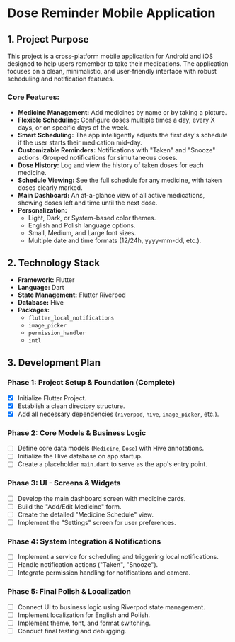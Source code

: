 # Dose Reminder Mobile Application

## 1. Project Purpose

This project is a cross-platform mobile application for Android and iOS designed to help users remember to take their medications. The application focuses on a clean, minimalistic, and user-friendly interface with robust scheduling and notification features.

### Core Features:
- **Medicine Management:** Add medicines by name or by taking a picture.
- **Flexible Scheduling:** Configure doses multiple times a day, every X days, or on specific days of the week.
- **Smart Scheduling:** The app intelligently adjusts the first day's schedule if the user starts their medication mid-day.
- **Customizable Reminders:** Notifications with "Taken" and "Snooze" actions. Grouped notifications for simultaneous doses.
- **Dose History:** Log and view the history of taken doses for each medicine.
- **Schedule Viewing:** See the full schedule for any medicine, with taken doses clearly marked.
- **Main Dashboard:** An at-a-glance view of all active medications, showing doses left and time until the next dose.
- **Personalization:**
    - Light, Dark, or System-based color themes.
    - English and Polish language options.
    - Small, Medium, and Large font sizes.
    - Multiple date and time formats (12/24h, yyyy-mm-dd, etc.).

## 2. Technology Stack

- **Framework:** Flutter
- **Language:** Dart
- **State Management:** Flutter Riverpod
- **Database:** Hive
- **Packages:**
    - `flutter_local_notifications`
    - `image_picker`
    - `permission_handler`
    - `intl`

## 3. Development Plan

### Phase 1: Project Setup & Foundation (Complete)
- [x] Initialize Flutter Project.
- [x] Establish a clean directory structure.
- [x] Add all necessary dependencies (`riverpod`, `hive`, `image_picker`, etc.).

### Phase 2: Core Models & Business Logic
- [ ] Define core data models (`Medicine`, `Dose`) with Hive annotations.
- [ ] Initialize the Hive database on app startup.
- [ ] Create a placeholder `main.dart` to serve as the app's entry point.

### Phase 3: UI - Screens & Widgets
- [ ] Develop the main dashboard screen with medicine cards.
- [ ] Build the "Add/Edit Medicine" form.
- [ ] Create the detailed "Medicine Schedule" view.
- [ ] Implement the "Settings" screen for user preferences.

### Phase 4: System Integration & Notifications
- [ ] Implement a service for scheduling and triggering local notifications.
- [ ] Handle notification actions ("Taken", "Snooze").
- [ ] Integrate permission handling for notifications and camera.

### Phase 5: Final Polish & Localization
- [ ] Connect UI to business logic using Riverpod state management.
- [ ] Implement localization for English and Polish.
- [ ] Implement theme, font, and format switching.
- [ ] Conduct final testing and debugging.